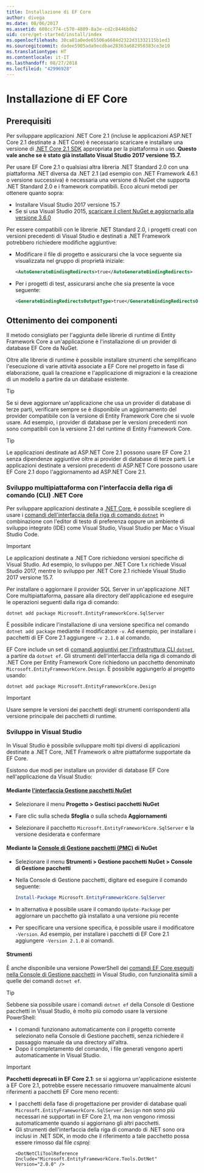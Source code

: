 ```yaml
---
title: Installazione di EF Core
author: divega
ms.date: 08/06/2017
ms.assetid: 608cc774-c570-4809-8a3e-cd2c8446b8b2
uid: core/get-started/install/index
ms.openlocfilehash: 30ca81a0ede65506a6684d2322d31332115b1ed3
ms.sourcegitcommit: dadee5905ada9ecdbae28363a682950383ce3e10
ms.translationtype: HT
ms.contentlocale: it-IT
ms.lasthandoff: 08/27/2018
ms.locfileid: "42996928"
---
```

# <a name="installing-ef-core"></a>Installazione di EF Core

## <a name="prerequisites"></a>Prerequisiti

Per sviluppare applicazioni .NET Core 2.1 (incluse le applicazioni ASP.NET Core 2.1 destinate a .NET Core) è necessario scaricare e installare una versione di [.NET Core 2.1 SDK](https://www.microsoft.com/net/download/core) appropriata per la piattaforma in uso. **Questo vale anche se è stato già installato Visual Studio 2017 versione 15.7.**

Per usare EF Core 2.1 o qualsiasi altra libreria .NET Standard 2.0 con una piattaforma .NET diversa da .NET 2.1 (ad esempio con .NET Framework 4.6.1 o versione successiva) è necessaria una versione di NuGet che supporta .NET Standard 2.0 e i framework compatibili. Ecco alcuni metodi per ottenere quanto sopra:

* Installare Visual Studio 2017 versione 15.7
* Se si usa Visual Studio 2015, [scaricare il client NuGet e aggiornarlo alla versione 3.6.0](https://www.nuget.org/downloads)

Per essere compatibili con le librerie .NET Standard 2.0, i progetti creati con versioni precedenti di Visual Studio e destinati a .NET Framework potrebbero richiedere modifiche aggiuntive:

* Modificare il file di progetto e assicurarsi che la voce seguente sia visualizzata nel gruppo di proprietà iniziale:
  ``` xml
  <AutoGenerateBindingRedirects>true</AutoGenerateBindingRedirects>
  ```

* Per i progetti di test, assicurarsi anche che sia presente la voce seguente:
  ``` xml
  <GenerateBindingRedirectsOutputType>true</GenerateBindingRedirectsOutputType>
  ```

## <a name="getting-the-bits"></a>Ottenimento dei componenti
Il metodo consigliato per l'aggiunta delle librerie di runtime di Entity Framework Core a un'applicazione è l'installazione di un provider di database EF Core da NuGet.

Oltre alle librerie di runtime è possibile installare strumenti che semplificano l'esecuzione di varie attività associate a EF Core nel progetto in fase di elaborazione, quali la creazione e l'applicazione di migrazioni e la creazione di un modello a partire da un database esistente.

> [!TIP]  
> Se si deve aggiornare un'applicazione che usa un provider di database di terze parti, verificare sempre se è disponibile un aggiornamento del provider compatibile con la versione di Entity Framework Core che si vuole usare. Ad esempio, i provider di database per le versioni precedenti non sono compatibili con la versione 2.1 del runtime di Entity Framework Core.  

> [!TIP]  
> Le applicazioni destinate ad ASP.NET Core 2.1 possono usare EF Core 2.1 senza dipendenze aggiuntive oltre ai provider di database di terze parti. Le applicazioni destinate a versioni precedenti di ASP.NET Core possono usare EF Core 2.1 dopo l'aggiornamento ad ASP.NET Core 2.1.

<a name="cli"></a>
### <a name="cross-platform-development-using-the-net-core-command-line-interface-cli"></a>Sviluppo multipiattaforma con l'interfaccia della riga di comando (CLI) .NET Core

Per sviluppare applicazioni destinate a [.NET Core](https://www.microsoft.com/net/download/core), è possibile scegliere di usare i [comandi dell'interfaccia della riga di comando `dotnet`](https://docs.microsoft.com/dotnet/core/tools/) in combinazione con l'editor di testo di preferenza oppure un ambiente di sviluppo integrato (IDE) come Visual Studio, Visual Studio per Mac o Visual Studio Code.

> [!IMPORTANT]  
> Le applicazioni destinate a .NET Core richiedono versioni specifiche di Visual Studio. Ad esempio, lo sviluppo per .NET Core 1.x richiede Visual Studio 2017, mentre lo sviluppo per .NET Core 2.1 richiede Visual Studio 2017 versione 15.7.

Per installare o aggiornare il provider SQL Server in un'applicazione .NET Core multipiattaforma, passare alla directory dell'applicazione ed eseguire le operazioni seguenti dalla riga di comando:

``` Console
dotnet add package Microsoft.EntityFrameworkCore.SqlServer
```

È possibile indicare l'installazione di una versione specifica nel comando `dotnet add package` mediante il modificatore `-v`. Ad esempio, per installare i pacchetti di EF Core 2.1 aggiungere `-v 2.1.0` al comando.

EF Core include un set di [comandi aggiuntivi per l'infrastruttura CLI `dotnet`](../../miscellaneous/cli/dotnet.md), a partire da `dotnet ef`. Gli strumenti dell'interfaccia della riga di comando di .NET Core per Entity Framework Core richiedono un pacchetto denominato `Microsoft.EntityFrameworkCore.Design`. È possibile aggiungerlo al progetto usando:

 ``` Console    
dotnet add package Microsoft.EntityFrameworkCore.Design 
``` 

> [!IMPORTANT]      
> Usare sempre le versioni dei pacchetti degli strumenti corrispondenti alla versione principale dei pacchetti di runtime.

<a name="visual-studio"></a>
### <a name="visual-studio-development"></a>Sviluppo in Visual Studio

In Visual Studio è possibile sviluppare molti tipi diversi di applicazioni destinate a .NET Core, .NET Framework o altre piattaforme supportate da EF Core.

Esistono due modi per installare un provider di database EF Core nell'applicazione da Visual Studio:

#### <a name="using-nugets-package-manager-user-interfacehttpsdocsmicrosoftcomnugettoolspackage-manager-ui"></a>Mediante [l'interfaccia Gestione pacchetti NuGet](https://docs.microsoft.com/nuget/tools/package-manager-ui)

* Selezionare il menu **Progetto > Gestisci pacchetti NuGet**

* Fare clic sulla scheda **Sfoglia** o sulla scheda **Aggiornamenti**

* Selezionare il pacchetto `Microsoft.EntityFrameworkCore.SqlServer` e la versione desiderata e confermare

#### <a name="using-nugets-package-manager-console-pmchttpsdocsmicrosoftcomnugettoolspackage-manager-console"></a>Mediante la [Console di Gestione pacchetti (PMC)](https://docs.microsoft.com/nuget/tools/package-manager-console) di NuGet

* Selezionare il menu **Strumenti > Gestione pacchetti NuGet > Console di Gestione pacchetti**

* Nella Console di Gestione pacchetti, digitare ed eseguire il comando seguente:

  ``` PowerShell  
  Install-Package Microsoft.EntityFrameworkCore.SqlServer
  ```
* In alternativa è possibile usare il comando `Update-Package` per aggiornare un pacchetto già installato a una versione più recente

* Per specificare una versione specifica, è possibile usare il modificatore `-Version`. Ad esempio, per installare i pacchetti di EF Core 2.1 aggiungere `-Version 2.1.0` ai comandi.

#### <a name="tools"></a>Strumenti

È anche disponibile una versione PowerShell dei [comandi EF Core eseguiti nella Console di Gestione pacchetti](../../miscellaneous/cli/powershell.md) in Visual Studio, con funzionalità simili a quelle dei comandi `dotnet ef`. 

> [!TIP]  
> Sebbene sia possibile usare i comandi `dotnet ef` della Console di Gestione pacchetti in Visual Studio, è molto più comodo usare la versione PowerShell:
> * I comandi funzionano automaticamente con il progetto corrente selezionato nella Console di Gestione pacchetti, senza richiedere il passaggio manuale da una directory all'altra.  
> * Dopo il completamento del comando, i file generati vengono aperti automaticamente in Visual Studio.

> [!IMPORTANT]  
> **Pacchetti deprecati in EF Core 2.1**: se si aggiorna un'applicazione esistente a EF Core 2.1, potrebbe essere necessario rimuovere manualmente alcuni riferimenti a pacchetti EF Core meno recenti:
> * I pacchetti della fase di progettazione per provider di database quali `Microsoft.EntityFrameworkCore.SqlServer.Design` non sono più necessari né supportati in EF Core 2.1, ma non vengono rimossi automaticamente quando si aggiornano gli altri pacchetti.
> * Gli strumenti dell'interfaccia della riga di comando di .NET sono ora inclusi in .NET SDK, in modo che il riferimento a tale pacchetto possa essere rimosso dal file *csproj*:
>   ```
>   <DotNetCliToolReference Include="Microsoft.EntityFrameworkCore.Tools.DotNet" Version="2.0.0" />
>   ```

